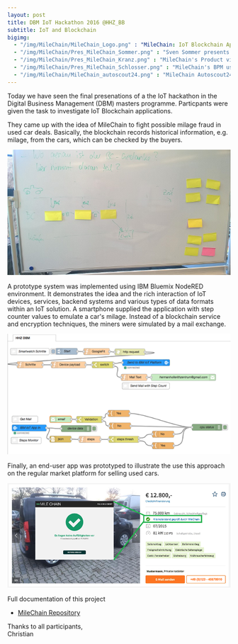 ```yaml
---
layout: post
title: DBM IoT Hackathon 2016 @HHZ_BB
subtitle: IoT and Blockchain
bigimg:
  - "/img/MileChain/MileChain_Logo.png" : "MileChain: IoT Blockchain Application (2016)"
  - "/img/MileChain/Pres_MileChain_Sommer.png" : "Sven Sommer presents MileChain (2016)"
  - "/img/MileChain/Pres_MileChain_Kranz.png" : "MileChain's Product vision (2016)"
  - "/img/MileChain/Pres_MileChain_Schlosser.png" : "MileChain's BPM use case  (2016)"  
  - "/img/MileChain/MileChain_autoscout24.png" : "MileChain Autoscout24 integration (2016)"
---
```


Today we have seen the final presenations of a the IoT hackathon in the Digital Business Management (DBM) masters programme.
Particpants were given the task to investigate IoT Blockchain applications. 

They came up with the idea of MileChain to fight possible milage fraud in used car deals. 
Basically, the blockchain records historical information, e.g. milage, from the cars, which can be 
checked by the buyers. 

![MileChain Blockchain Concept](/img/MileChain/MileChain_SketchBC.jpg)

A prototype system was implemented using IBM Bluemix NodeRED environment. It demonstrates the idea and the rich interaction of
IoT devices, services, backend systems and various types of data formats within an IoT solution.
A smartphone supplied the application with step counter values to emulate a car's milage. Instead of a blockchain service and encryption techniques, 
the miners were simulated by a mail exchange. 

![NodeRED MileChain Application](/img/MileChain/MileChain_NodeRED.png)

Finally, an end-user app was prototyped to illustrate the use this approach on the regular market platform for selling used cars.

![Autoscout24 Integration with MileChain](/img/MileChain/MileChain_autoscout24.png)

Full documentation of this project

* [MileChain Repository](https://github.com/NathalieH392/Blockchain_IoT_HHZ)

Thanks to all participants,   
Christian

